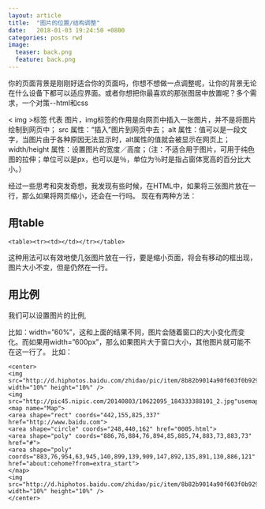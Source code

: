 ```yaml
---
layout: article
title:  "图片的位置/结构调整"
date:   2018-01-03 19:24:50 +0800
categories: posts rwd
image:
  teaser: back.png
  feature: back.png
---
```


你的页面背景是刚刚好适合你的页面吗，你想不想做一点调整呢，让你的背景无论在什么设备下都可以适应界面。或者你想把你最喜欢的那张图居中放置呢？多个需求，一个对策--html和css


< img >标签 代表 图片，img标签的作用是向网页中插入一张图片，并不是将图片绘制到网页中；
src 属性：“插入”图片到网页中去；
alt 属性：值可以是一段文字，当图片由于各种原因无法显示时，alt属性的值就会被显示在网页上；
width/height 属性：设置图片的宽度／高度；（注：不适合用于图片，可用于纯色图的拉伸；单位可以是px，也可以是％，单位为％时是指占窗体宽高的百分比大小。）

经过一些思考和突发奇想，我发现有些时候，在HTML中，如果将三张图片放在一行，那么如果将网页缩小，还会在一行吗。
现在有两种方法：
 
## 用table
```
<table><tr><td></td></tr></table>
```
这种用法可以有效地使几张图片放在一行，要是缩小页面，将会有移动的框出现，图片大小不变，但是仍然在一行。
 
## 用比例
我们可以设置图片的比例,

比如：width=”60%”，这和上面的结果不同，图片会随着窗口的大小变化而变化。而如果用width=”600px”，那么如果图片大于窗口大小，其他图片就可能不在这一行了。 
比如： 
```
<center> 
<img src="http://d.hiphotos.baidu.com/zhidao/pic/item/8b82b9014a90f603f0b9295d3b12b31bb051ed9b.jpg" width="10%" height="10%" /> 
<img src="http://pic45.nipic.com/20140803/10622095_184333388101_2.jpg"usemap="#Map"width="60%"> 
<map name="Map"> 
<area shape="rect" coords="442,155,825,337" href="http://www.baidu.com"> 
<area shape="circle" coords="248,440,162" href="0005.html"> 
<area shape="poly" coords="886,76,884,76,894,85,885,74,883,73,883,73" href="#"> 
<area shape="poly" coords="883,76,954,63,945,140,899,139,909,147,892,135,891,130,886,121" href="about:cehome?from=extra_start"> 
</map> 
<img src="http://d.hiphotos.baidu.com/zhidao/pic/item/8b82b9014a90f603f0b9295d3b12b31bb051ed9b.jpg" width="10%" height="10%" /> 
</center>
```
